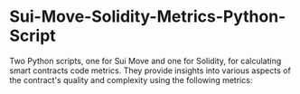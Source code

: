 # Sui-Move-Solidity-Metrics-Python-Script
Two Python scripts, one for Sui Move and one for Solidity, for calculating smart contracts code metrics. They provide insights into various aspects of the contract's quality and complexity using the following metrics:


